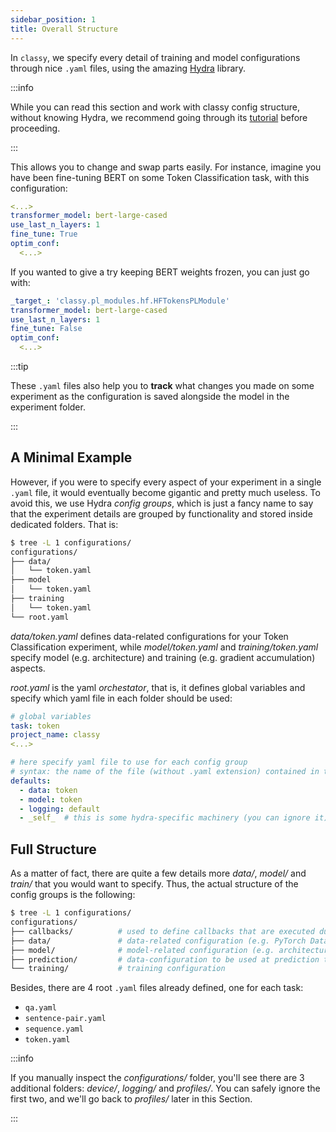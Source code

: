 ```yaml
---
sidebar_position: 1
title: Overall Structure
---
```


In `classy`, we specify every detail of training and model configurations through nice `.yaml` files,
using the amazing [Hydra](https://hydra.cc/) library. 

:::info 

While you can read this section and work with classy config structure, without knowing Hydra, we recommend
going through its [tutorial](https://hydra.cc/docs/tutorials/intro) before proceeding.

:::

This allows you to change and swap parts easily. For instance, imagine you have been fine-tuning BERT on some Token 
Classification task, with this configuration:

```yaml
<...>
transformer_model: bert-large-cased
use_last_n_layers: 1
fine_tune: True
optim_conf:
  <...>
```

If you wanted to give a try keeping BERT weights frozen, you can just go with:

```yaml
_target_: 'classy.pl_modules.hf.HFTokensPLModule'
transformer_model: bert-large-cased
use_last_n_layers: 1
fine_tune: False
optim_conf:
  <...>
```

:::tip

These `.yaml` files also help you to **track** what changes you made on some experiment as the configuration is saved alongside
the model in the experiment folder.

:::

## A Minimal Example

However, if you were to specify every aspect of your experiment in a single `.yaml` file, it would eventually become gigantic
and pretty much useless. To avoid this, we use Hydra *config groups*, which is just a fancy name to say that the 
experiment details are grouped by functionality and stored inside dedicated folders. That is:

```bash
$ tree -L 1 configurations/
configurations/
├── data/
│   └── token.yaml
├── model
│   └── token.yaml
├── training
│   └── token.yaml
└── root.yaml
```

*data/token.yaml* defines data-related configurations for your Token Classification experiment, while *model/token.yaml* and
*training/token.yaml* specify model (e.g. architecture) and training (e.g. gradient accumulation) aspects.

*root.yaml* is the yaml *orchestator*, that is, it defines global variables and specify which yaml file in each folder
should be used:

```yaml
# global variables
task: token
project_name: classy
<...>

# here specify yaml file to use for each config group
# syntax: the name of the file (without .yaml extension) contained in the corresponding folder
defaults:
  - data: token
  - model: token
  - logging: default
  - _self_  # this is some hydra-specific machinery (you can ignore it)
```

## Full Structure

As a matter of fact, there are quite a few details more *data/*, *model/* and *train/* that you would want to specify.
Thus, the actual structure of the config groups is the following:

```bash
$ tree -L 1 configurations/
configurations/
├── callbacks/          # used to define callbacks that are executed during training (at precise steps, like every end of validation)
├── data/               # data-related configuration (e.g. PyTorch Dataset)
├── model/              # model-related configuration (e.g. architecture)
├── prediction/         # data-configuration to be used at prediction time
└── training/           # training configuration
```

Besides, there are 4 root `.yaml` files already defined, one for each task:
* `qa.yaml`
* `sentence-pair.yaml`
* `sequence.yaml`
* `token.yaml`

:::info

If you manually inspect the *configurations/* folder, you'll see there are 3 additional folders: *device/*, *logging/* and
*profiles/*. You can safely ignore the first two, and we'll go back to *profiles/* later in this Section.

:::
